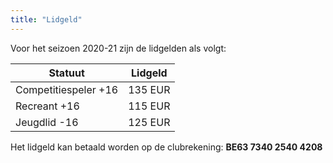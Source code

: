 ```yaml
---
title: "Lidgeld"
---
```


Voor het seizoen 2020-21 zijn de lidgelden als volgt:

|Statuut|Lidgeld|
|-------|-------|
|Competitiespeler +16|135 EUR|
|Recreant +16|115 EUR|
|Jeugdlid -16|125 EUR|

Het lidgeld kan betaald worden op de clubrekening: **BE63 7340 2540 4208**
